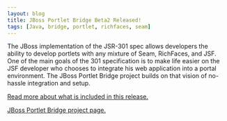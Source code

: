 ```yaml
---
layout: blog
title: JBoss Portlet Bridge Beta2 Released!
tags: [Java, bridge, portlet, richfaces, seam]
---
```


<p>The JBoss implementation of the JSR-301 spec allows developers the ability to develop portlets with any mixture of Seam, RichFaces, and JSF. One of the main goals of the 301 specification is to make life easier on the JSF developer who chooses to integrate his web application into a portal environment. The JBoss Portlet Bridge project builds on that vision of no-hassle integration and setup.</p> 
<p><a href="http://blog.jboss-portal.org/2008/04/jboss-portlet-bridge-beta2-released.html">Read more about what is included in this release.</a></p> 
<p><a href="http://www.jboss.org/portletbridge/">JBoss Portlet Bridge project page.</a></p>
